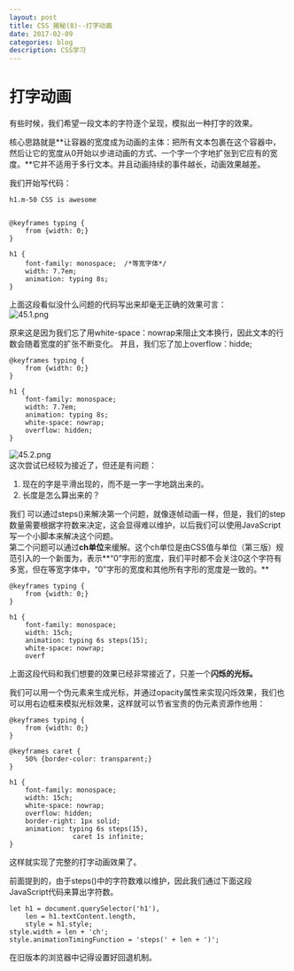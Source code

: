 ```yaml
---
layout: post
title: CSS 揭秘(8)--打字动画   
date: 2017-02-09
categories: blog
description: CSS学习
---
```



# 打字动画        
有些时候，我们希望一段文本的字符逐个呈现，模拟出一种打字的效果。        

核心思路就是**让容器的宽度成为动画的主体：把所有文本包裹在这个容器中，然后让它的宽度从0开始以步进动画的方式、一个字一个字地扩张到它应有的宽度。**它并不适用于多行文本。并且动画持续的事件越长，动画效果越差。        

我们开始写代码：        

```
h1.m-50 CSS is awesome


@keyframes typing {
	from {width: 0;}
}

h1 {
	font-family: monospace;  /*等宽字体*/
	width: 7.7em;
	animation: typing 8s;
}
```
上面这段看似没什么问题的代码写出来却毫无正确的效果可言：        
![45.1.png](http://upload-images.jianshu.io/upload_images/3001083-464e0e9f24e90cf3.png?imageMogr2/auto-orient/strip%7CimageView2/2/w/1240)        

原来这是因为我们忘了用white-space：nowrap来阻止文本换行，因此文本的行数会随着宽度的扩张不断变化。
并且，我们忘了加上overflow：hidde;        

```
@keyframes typing {
	from {width: 0;}
}

h1 {
	font-family: monospace;
	width: 7.7em;
	animation: typing 8s;
	white-space: nowrap;
	overflow: hidden;
}
```
![45.2.png](http://upload-images.jianshu.io/upload_images/3001083-330921be2d0dcb7d.png?imageMogr2/auto-orient/strip%7CimageView2/2/w/1240)        
这次尝试已经较为接近了，但还是有问题：        
1. 现在的字是平滑出现的，而不是一字一字地跳出来的。        
2. 长度是怎么算出来的？        

我们	可以通过steps()来解决第一个问题，就像逐帧动画一样，但是，我们的step数量需要根据字符数来决定，这会显得难以维护，以后我们可以使用JavaScript写一个小脚本来解决这个问题。        
第二个问题可以通过**ch单位**来缓解。这个ch单位是由CSS值与单位（第三版）规范引入的一个新蛋为，表示**“0”字形的宽度，我们平时都不会关注0这个字符有多宽，但在等宽字体中，“0”字形的宽度和其他所有字形的宽度是一致的。**        

```
@keyframes typing {
	from {width: 0;}
}

h1 {
	font-family: monospace;
	width: 15ch;
	animation: typing 6s steps(15);
	white-space: nowrap;
	overf
```
上面这段代码和我们想要的效果已经非常接近了，只差一个**闪烁的光标。**        

我们可以用一个伪元素来生成光标，并通过opacity属性来实现闪烁效果，我们也可以用右边框来模拟光标效果，这样就可以节省宝贵的伪元素资源作他用：        

```
@keyframes typing {
	from {width: 0;}
}

@keyframes caret {
	50% {border-color: transparent;}
}

h1 {
	font-family: monospace;
	width: 15ch;
	white-space: nowrap;
	overflow: hidden;
	border-right: 1px solid;
	animation: typing 6s steps(15),
				caret 1s infinite; 
}
```
这样就实现了完整的打字动画效果了。        
        
前面提到的，由于steps()中的字符数难以维护，因此我们通过下面这段JavaScript代码来算出字符数。        

```
let h1 = document.querySelector('h1'),
	len = h1.textContent.length,
	style = h1.style;
style.width = len + 'ch';
style.animationTimingFunction = 'steps(' + len + ')';
```
在旧版本的浏览器中记得设置好回退机制。        